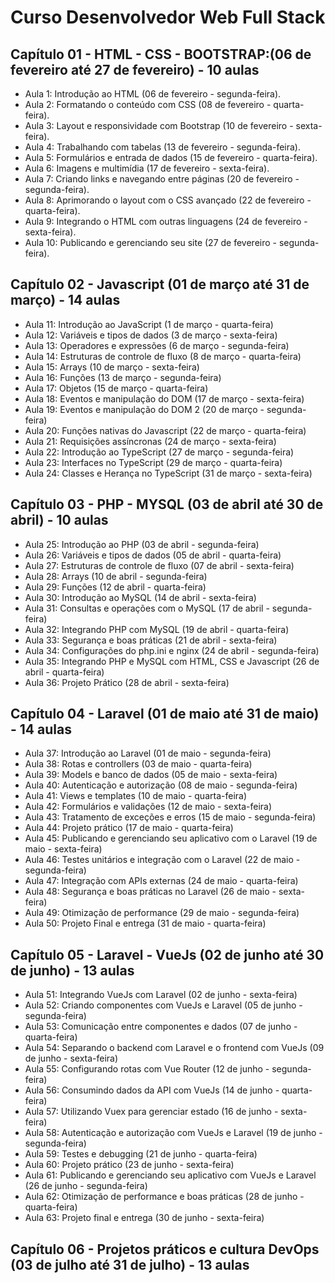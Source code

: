 # Curso Desenvolvedor Web Full Stack

## Capítulo 01 - HTML - CSS - BOOTSTRAP:(06 de fevereiro até 27 de fevereiro) - 10 aulas
- Aula 1: Introdução ao HTML (06 de fevereiro - segunda-feira).
- Aula 2: Formatando o conteúdo com CSS (08 de fevereiro - quarta-feira).
- Aula 3: Layout e responsividade com Bootstrap (10 de fevereiro - sexta-feira).
- Aula 4: Trabalhando com tabelas (13 de fevereiro - segunda-feira).
- Aula 5: Formulários e entrada de dados (15 de fevereiro - quarta-feira).
- Aula 6: Imagens e multimídia (17 de fevereiro - sexta-feira).
- Aula 7: Criando links e navegando entre páginas (20 de fevereiro - segunda-feira).
- Aula 8: Aprimorando o layout com o CSS avançado (22 de fevereiro - quarta-feira).
- Aula 9: Integrando o HTML com outras linguagens (24 de fevereiro - sexta-feira).
- Aula 10: Publicando e gerenciando seu site (27 de fevereiro - segunda-feira).

## Capítulo 02 - Javascript (01 de março até 31 de março) - 14 aulas
- Aula 11: Introdução ao JavaScript (1 de março - quarta-feira)
- Aula 12: Variáveis e tipos de dados (3 de março - sexta-feira)
- Aula 13: Operadores e expressões (6 de março - segunda-feira)
- Aula 14: Estruturas de controle de fluxo (8 de março - quarta-feira)
- Aula 15: Arrays (10 de março - sexta-feira)
- Aula 16: Funções  (13 de março - segunda-feira)
- Aula 17: Objetos (15 de março - quarta-feira)
- Aula 18: Eventos e manipulação do DOM (17 de março - sexta-feira)
- Aula 19: Eventos e manipulação do DOM 2 (20 de março - segunda-feira)
- Aula 20: Funções nativas do Javascript (22 de março - quarta-feira)
- Aula 21: Requisições assíncronas (24 de março - sexta-feira)
- Aula 22: Introdução ao TypeScript (27 de março - segunda-feira)
- Aula 23: Interfaces no TypeScript (29 de março - quarta-feira)
- Aula 24: Classes e Herança no TypeScript (31 de março - sexta-feira)

## Capítulo 03 - PHP - MYSQL (03 de abril até 30 de abril) - 10 aulas
- Aula 25: Introdução ao PHP (03 de abril - segunda-feira)
- Aula 26: Variáveis e tipos de dados (05 de abril - quarta-feira)
- Aula 27: Estruturas de controle de fluxo (07 de abril - sexta-feira)
- Aula 28: Arrays (10 de abril - segunda-feira)
- Aula 29: Funções (12 de abril - quarta-feira)
- Aula 30: Introdução ao MySQL (14 de abril - sexta-feira)
- Aula 31: Consultas e operações com o MySQL (17 de abril - segunda-feira)
- Aula 32: Integrando PHP com MySQL (19 de abril - quarta-feira)
- Aula 33: Segurança e boas práticas (21 de abril - sexta-feira)
- Aula 34: Configurações do php.ini e nginx (24 de abril - segunda-feira)
- Aula 35: Integrando PHP e MySQL com HTML, CSS e Javascript (26 de abril - quarta-feira)
- Aula 36: Projeto Prático (28 de abril - sexta-feira)

## Capítulo 04 - Laravel (01 de maio até 31 de maio) - 14 aulas
- Aula 37: Introdução ao Laravel (01 de maio - segunda-feira)
- Aula 38: Rotas e controllers (03 de maio - quarta-feira)
- Aula 39: Models e banco de dados (05 de maio - sexta-feira)
- Aula 40: Autenticação e autorização (08 de maio - segunda-feira)
- Aula 41: Views e templates (10 de maio - quarta-feira)
- Aula 42: Formulários e validações (12 de maio - sexta-feira)
- Aula 43: Tratamento de exceções e erros (15 de maio - segunda-feira)
- Aula 44: Projeto prático (17 de maio - quarta-feira)
- Aula 45: Publicando e gerenciando seu aplicativo com o Laravel (19 de maio - sexta-feira)
- Aula 46: Testes unitários e integração com o Laravel (22 de maio - segunda-feira)
- Aula 47: Integração com APIs externas (24 de maio - quarta-feira)
- Aula 48: Segurança e boas práticas no Laravel (26 de maio - sexta-feira)
- Aula 49: Otimização de performance (29 de maio - segunda-feira)
- Aula 50: Projeto Final e entrega (31 de maio - quarta-feira)

## Capítulo 05 -  Laravel - VueJs (02 de junho até 30 de junho) - 13 aulas 
- Aula 51: Integrando VueJs com Laravel (02 de junho - sexta-feira)
- Aula 52: Criando componentes com VueJs e Laravel (05 de junho - segunda-feira)
- Aula 53: Comunicação entre componentes e dados (07 de junho - quarta-feira)
- Aula 54: Separando o backend com Laravel e o frontend com VueJs (09 de junho - sexta-feira)
- Aula 55: Configurando rotas com Vue Router (12 de junho - segunda-feira)
- Aula 56: Consumindo dados da API com VueJs (14 de junho - quarta-feira)
- Aula 57: Utilizando Vuex para gerenciar estado (16 de junho - sexta-feira)
- Aula 58: Autenticação e autorização com VueJs e Laravel (19 de junho - segunda-feira)
- Aula 59: Testes e debugging (21 de junho - quarta-feira)
- Aula 60: Projeto prático (23 de junho - sexta-feira)
- Aula 61: Publicando e gerenciando seu aplicativo com VueJs e Laravel (26 de junho - segunda-feira)
- Aula 62: Otimização de performance e boas práticas (28 de junho - quarta-feira)
- Aula 63: Projeto final e entrega (30 de junho - sexta-feira)

## Capítulo 06 - Projetos práticos e cultura DevOps (03 de julho até 31 de julho) -  13 aulas